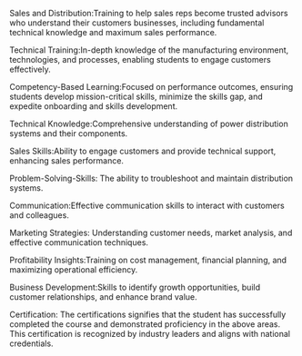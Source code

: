 
Sales and Distribution:Training to help sales reps become trusted advisors who understand their customers businesses, including fundamental technical knowledge and maximum sales performance.

Technical Training:In-depth knowledge of the manufacturing environment, technologies, and processes, enabling students to engage customers effectively.

Competency-Based Learning:Focused on performance outcomes, ensuring students develop mission-critical skills, minimize the skills gap, and expedite onboarding and skills development.

Technical Knowledge:Comprehensive understanding of power distribution systems and their components.

Sales Skills:Ability to engage customers and provide technical support, enhancing sales performance.

Problem-Solving-Skills: The ability to troubleshoot and maintain distribution systems.

Communication:Effective communication skills to interact with customers and colleagues.

Marketing Strategies: Understanding customer needs, market analysis, and effective communication techniques.

Profitability Insights:Training on cost management, financial planning, and maximizing operational efficiency.

Business Development:Skills to identify growth opportunities, build customer relationships, and enhance brand value.

Certification: The certifications signifies that the student has successfully completed the course and demonstrated proficiency in the above areas. This certification is recognized by industry leaders and aligns with national credentials.
